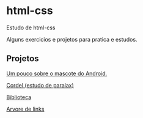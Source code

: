 # html-css
 Estudo de html-css

Alguns exercicios e projetos para pratica e estudos.

Projetos
-----------------------

<a href="https://kleber-ar.github.io/html-css/Projetos/sobre-o-android/index.html"> Um pouco sobre o mascote do Android.</a>

<a href="https://kleber-ar.github.io/html-css/Projetos/cordel-moderno(paralax)/index.html"> Cordel (estudo de paralax)</a>

<a href="https://kleber-ar.github.io/html-css/biblioteca/index.html">Biblioteca</a>

<a href="https://kleber-ar.github.io/html-css/Projetos/arvore-de-links/index.html">Arvore de links</a>